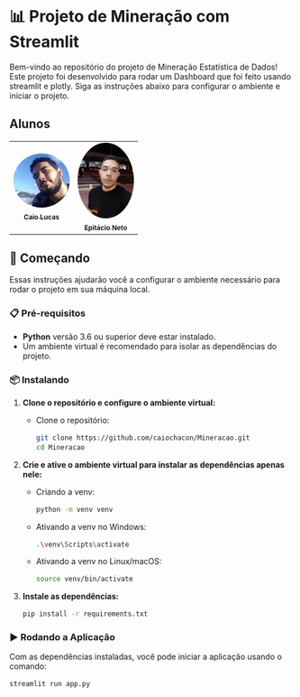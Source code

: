 # 📊 Projeto de Mineração com Streamlit

Bem-vindo ao repositório do projeto de Mineração Estatística de Dados! Este projeto foi desenvolvido para rodar um Dashboard que foi feito usando streamlit e plotly. Siga as instruções abaixo para configurar o ambiente e iniciar o projeto.

## Alunos

<table width=100%>
  <tr>
    <td align="center"><a href="https://github.com/caiochacon"><img style="border-radius: 50%;" src="assets\caio.jpeg" width="100px;" alt=""/><br /><sub><b>Caio Lucas</b></sub></a><br /><a href="https://github.com/caiochacon" title=""></a></td>
    <td align="center"><a href="https://github.com/talesnobre"><img style="border-radius: 50%;" src="assets\tales.png" width="100px;" alt=""/><br /><sub><b>Epitácio Neto</b></sub></a><br /><a href="https://github.com/talesnobre" title=""></a></td>
  </tr>
</table>

## 🚀 Começando

Essas instruções ajudarão você a configurar o ambiente necessário para rodar o projeto em sua máquina local.

### 📋 Pré-requisitos

- **Python** versão 3.6 ou superior deve estar instalado.
- Um ambiente virtual é recomendado para isolar as dependências do projeto.

### 📦 Instalando

1. **Clone o repositório e configure o ambiente virtual:**

   - Clone o repositório:

     ```bash
     git clone https://github.com/caiochacon/Mineracao.git
     cd Mineracao
     ```

2. **Crie e ative o ambiente virtual para instalar as dependências apenas nele:**


     - Criando a venv:
       ```bash
       python -m venv venv
       ```

     - Ativando a venv no Windows:

       ```bash
       .\venv\Scripts\activate
       ```

     - Ativando a venv no Linux/macOS:

       ```bash
       source venv/bin/activate
       ```

3. **Instale as dependências:**

     ```bash
     pip install -r requirements.txt
     ```

### ▶️ Rodando a Aplicação

Com as dependências instaladas, você pode iniciar a aplicação usando o comando:

```bash
streamlit run app.py
